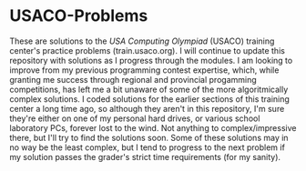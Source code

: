 # USACO-Problems
These are solutions to the *USA Computing Olympiad* (USACO) training center's practice problems (train.usaco.org). I will continue to update this repository with solutions as I progress through the modules. I am looking to improve from my previous programming contest expertise, which, while granting me success through regional and provincial progamming competitions, has left me a bit unaware of some of the more algoritmically complex solutions. I coded solutions for the earlier sections of this training center a long time ago, so although they aren't in this repository, I'm sure they're either on one of my personal hard drives, or various school laboratory PCs, forever lost to the wind. Not anything to complex/impressive there, but I'll try  to find the solutions soon. Some of these solutions may in no way be the least complex, but I tend to progress to the next problem if my solution passes the grader's strict time requirements (for my sanity).
